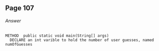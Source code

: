 ## Page 107
###### Answer

```
METHOD  public static void main(String[] args) 
  DECLARE an int varible to hold the number of user guesses, named numOfGuesses
```
